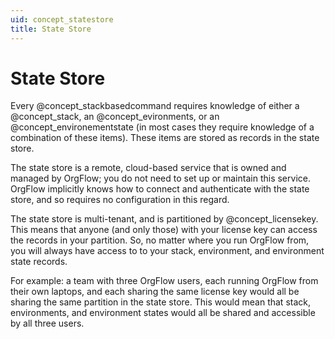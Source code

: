 ```yaml
---
uid: concept_statestore
title: State Store
---
```


# State Store

Every @concept_stackbasedcommand requires knowledge of either a @concept_stack, an @concept_evironments, or an @concept_environementstate (in most cases they require knowledge of a combination of these items). These items are stored as records in the state store.

The state store is a remote, cloud-based service that is owned and managed by OrgFlow; you do not need to set up or maintain this service. OrgFlow implicitly knows how to connect and authenticate with the state store, and so requires no configuration in this regard.

The state store is multi-tenant, and is partitioned by @concept_licensekey. This means that anyone (and only those) with your license key can access the records in your partition. So, no matter where you run OrgFlow from, you will always have access to to your stack, environment, and environment state records. 

For example: a team with three OrgFlow users, each running OrgFlow from their own laptops, and each sharing the same license key would all be sharing the same partition in the state store. This would mean that stack, environments, and environment states would all be shared and accessible by all three users.